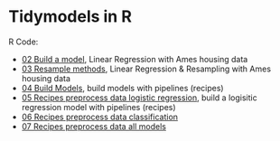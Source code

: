 # Tidymodels in R

R Code:

* [02 Build a model](http://htmlpreview.github.io/?https://github.com/kirenz/tidymodels-in-r/blob/main/02-buil-a-model.html), Linear Regression with Ames housing data 
* [03 Resample methods](http://htmlpreview.github.io/?https://github.com/kirenz/tidymodels-in-r/blob/main/03-resample-methods.html), Linear Regression & Resampling with Ames housing data
* [04 Build Models](http://htmlpreview.github.io/?https://github.com/kirenz/tidymodels-in-r/blob/main/04-build-models.html), build models with pipelines (recipes)
* [05 Recipes preprocess data logistic regression](http://htmlpreview.github.io/?https://github.com/kirenz/tidymodels-in-r/blob/main/05-recipes-preprocess-data-logistic-regression.html), build a logisitic regression model with pipelines (recipes)
* [06 Recipes preprocess data classification](http://htmlpreview.github.io/?https://github.com/kirenz/tidymodels-in-r/blob/main/06-recipes-preprocess-data-classification.html)
* [07 Recipes preprocess data all models](http://htmlpreview.github.io/?https://github.com/kirenz/tidymodels-in-r/blob/main/07-recipes-preprocess-data-all-models.html)
